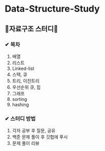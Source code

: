 # Data-Structure-Study
## 💯자료구조 스터디💯

### ✔ 목차
1. 배열
2. 리스트
3. Linked-list
4. 스택, 큐
5. 트리, 이진트리
6. 우선순위 큐, 힙
7. 그래프
8. sorting
9. hashing

### ✔ 스터디 방법
1. 각자 공부 후 질문, 공유
2. 백준 문제 풀이 후 깃헙에 푸시
3. 문제 풀이 리뷰
